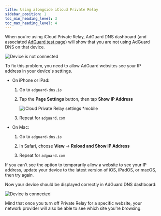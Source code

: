 ```yaml
---
title: Using alongside iCloud Private Relay
sidebar_position: 1
toc_min_heading_level: 3
toc_max_heading_level: 4
---
```


When you're using iCloud Private Relay, AdGuard DNS dashboard (and associated [AdGuard test page](https://adguard.com/en/test.html)) will show that you are not using AdGuard DNS on that device.

![Device is not connected](https://cdn.adtidy.org/content/kb/dns/private/solving_problems/icloud_private_relay/device-not-connected.jpeg)

To fix this problem, you need to allow AdGuard websites see your IP address in your device's settings.

- On iPhone or iPad:

    1. Go to `adguard-dns.io`

    1. Tap the **Page Settings** button, then tap **Show IP Address**

        ![iCloud Private Relay settings *mobile](https://cdn.adtidy.org/content/kb/dns/private/solving_problems/icloud_private_relay/icloudpr.jpg)

    1. Repeat for `adguard.com`

- On Mac:

    1. Go to `adguard-dns.io`

    1. In Safari, choose **View** → **Reload and Show IP Address**

    1. Repeat for `adguard.com`

If you can't see the option to temporarily allow a website to see your IP address, update your device to the latest version of iOS, iPadOS, or macOS, then try again.

Now your device should be displayed correctly in AdGuard DNS dashboard:

![Device is connected](https://cdn.adtidy.org/content/kb/dns/private/solving_problems/icloud_private_relay/device-connected.jpeg)

Mind that once you turn off Private Relay for a specific website, your network provider will also be able to see which site you're browsing.
